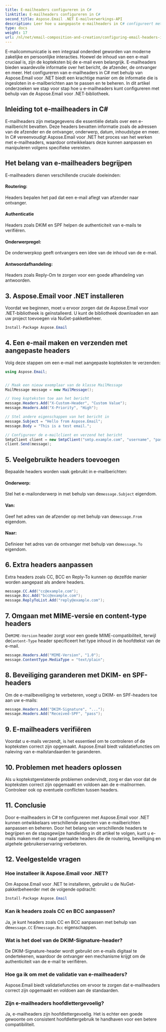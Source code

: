 ```yaml
---
title: E-mailheaders configureren in C#
linktitle: E-mailheaders configureren in C#
second_title: Aspose.Email .NET E-mailverwerkings-API
description: Leer hoe u aangepaste e-mailheaders in C# configureert met Aspose.Email voor .NET. Stap-voor-stap handleiding met broncode inbegrepen. Verbeter het e-mailbeheer en de beveiliging.
type: docs
weight: 17
url: /nl/net/email-composition-and-creation/configuring-email-headers-in-csharp/
---
```


E-mailcommunicatie is een integraal onderdeel geworden van moderne zakelijke en persoonlijke interacties. Hoewel de inhoud van een e-mail cruciaal is, zijn de kopteksten bij de e-mail even belangrijk. E-mailheaders bieden waardevolle informatie over het bericht, de afzender, de ontvanger en meer. Het configureren van e-mailheaders in C# met behulp van Aspose.Email voor .NET biedt een krachtige manier om de informatie die is ingesloten in e-mailberichten aan te passen en te beheren. In dit artikel onderzoeken we stap voor stap hoe u e-mailheaders kunt configureren met behulp van de Aspose.Email voor .NET-bibliotheek.

## Inleiding tot e-mailheaders in C#

E-mailheaders zijn metagegevens die essentiële details over een e-mailbericht bevatten. Deze headers bevatten informatie zoals de adressen van de afzender en de ontvanger, onderwerp, datum, inhoudstype en meer. In C# vereenvoudigt Aspose.Email voor .NET het proces van het werken met e-mailheaders, waardoor ontwikkelaars deze kunnen aanpassen en manipuleren volgens specifieke vereisten.

## Het belang van e-mailheaders begrijpen

E-mailheaders dienen verschillende cruciale doeleinden:
#### Routering: 
Headers bepalen het pad dat een e-mail aflegt van afzender naar ontvanger.
#### Authenticatie
Headers zoals DKIM en SPF helpen de authenticiteit van e-mails te verifiëren.
#### Onderwerpregel: 
De onderwerpkop geeft ontvangers een idee van de inhoud van de e-mail.
#### Antwoordafhandeling: 
Headers zoals Reply-Om te zorgen voor een goede afhandeling van antwoorden.

## 3. Aspose.Email voor .NET installeren

Voordat we beginnen, moet u ervoor zorgen dat de Aspose.Email voor .NET-bibliotheek is geïnstalleerd. U kunt de bibliotheek downloaden en aan uw project toevoegen via NuGet-pakketbeheer.

```csharp
Install-Package Aspose.Email
```

## 4. Een e-mail maken en verzenden met aangepaste headers

Volg deze stappen om een e-mail met aangepaste kopteksten te verzenden:

```csharp
using Aspose.Email;


// Maak een nieuw exemplaar van de klasse MailMessage
MailMessage message = new MailMessage();

// Voeg kopteksten toe aan het bericht
message.Headers.Add("X-Custom-Header", "Custom Value");
message.Headers.Add("X-Priority", "High");

// Stel andere eigenschappen van het bericht in
message.Subject = "Hello from Aspose.Email";
message.Body = "This is a test email.";

// Configureer de e-mailclient en verzend het bericht
SmtpClient client = new SmtpClient("smtp.example.com", "username", "password");
client.Send(message);
```

## 5. Veelgebruikte headers toevoegen

Bepaalde headers worden vaak gebruikt in e-mailberichten:

#### Onderwerp: 
 Stel het e-mailonderwerp in met behulp van de`message.Subject` eigendom.
#### Van: 
 Geef het adres van de afzender op met behulp van de`message.From` eigendom.
#### Naar: 
 Definieer het adres van de ontvanger met behulp van de`message.To` eigendom.

## 6. Extra headers aanpassen

Extra headers zoals CC, BCC en Reply-To kunnen op dezelfde manier worden aangepast als andere headers.

```csharp
message.CC.Add("cc@example.com");
message.Bcc.Add("bcc@example.com");
message.ReplyToList.Add("reply@example.com");
```

## 7. Omgaan met MIME-versie en content-type headers

 De`MIME-Version` header zorgt voor een goede MIME-compatibiliteit, terwijl de`Content-Type` header specificeert het type inhoud in de hoofdtekst van de e-mail.

```csharp
message.Headers.Add("MIME-Version", "1.0");
message.ContentType.MediaType = "text/plain";
```

## 8. Beveiliging garanderen met DKIM- en SPF-headers

Om de e-mailbeveiliging te verbeteren, voegt u DKIM- en SPF-headers toe aan uw e-mails:

```csharp
message.Headers.Add("DKIM-Signature", "...");
message.Headers.Add("Received-SPF", "pass");
```

## 9. E-mailheaders verifiëren

Voordat u e-mails verzendt, is het essentieel om te controleren of de kopteksten correct zijn opgemaakt. Aspose.Email biedt validatiefuncties om naleving van e-mailstandaarden te garanderen.

## 10. Problemen met headers oplossen

Als u koptekstgerelateerde problemen ondervindt, zorg er dan voor dat de kopteksten correct zijn opgemaakt en voldoen aan de e-mailnormen. Controleer ook op eventuele conflicten tussen headers.

## 11. Conclusie

Door e-mailheaders in C# te configureren met Aspose.Email voor .NET kunnen ontwikkelaars verschillende aspecten van e-mailberichten aanpassen en beheren. Door het belang van verschillende headers te begrijpen en de stapsgewijze handleiding in dit artikel te volgen, kunt u e-mails maken met op maat gemaakte headers die de routering, beveiliging en algehele gebruikerservaring verbeteren.

## 12. Veelgestelde vragen

### Hoe installeer ik Aspose.Email voor .NET?

Om Aspose.Email voor .NET te installeren, gebruikt u de NuGet-pakketbeheerder met de volgende opdracht:
```csharp
Install-Package Aspose.Email
```

### Kan ik headers zoals CC en BCC aanpassen?

 Ja, je kunt headers zoals CC en BCC aanpassen met behulp van de`message.CC` En`message.Bcc` eigenschappen.

### Wat is het doel van de DKIM-Signature-header?

De DKIM-Signature-header wordt gebruikt om e-mails digitaal te ondertekenen, waardoor de ontvanger een mechanisme krijgt om de authenticiteit van de e-mail te verifiëren.

### Hoe ga ik om met de validatie van e-mailheaders?

Aspose.Email biedt validatiefuncties om ervoor te zorgen dat e-mailheaders correct zijn opgemaakt en voldoen aan de standaarden.

### Zijn e-mailheaders hoofdlettergevoelig?

Ja, e-mailheaders zijn hoofdlettergevoelig. Het is echter een goede gewoonte om consistent hoofdlettergebruik te handhaven voor een betere compatibiliteit.